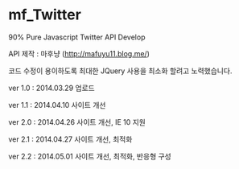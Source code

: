 mf_Twitter
==========

90% Pure Javascript Twitter API Develop

API 제작 : 마후냥 (http://mafuyu11.blog.me/)

코드 수정이 용이하도록 최대한 JQuery 사용을 최소화 할려고 노력했습니다. 


ver 1.0 : 2014.03.29 업로드

ver 1.1 : 2014.04.10 사이트 개선

ver 2.0 : 2014.04.26 사이트 개선, IE 10 지원

ver 2.1 : 2014.04.27 사이트 개선, 최적화

ver 2.2 : 2014.05.01 사이트 개선, 최적화, 반응형 구성

